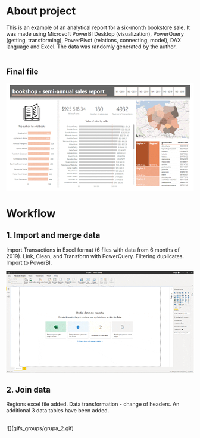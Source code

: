 # About project
This is an example of an analytical report for a six-month bookstore sale. It was made using Microsoft PowerBI Desktop (visualization), PowerQuery (getting, transforming), PowerPivot (relations, connecting, model), DAX language and Excel. The data was randomly generated by the author. </br></br>

## Final file </br>
![](final.gif)

# Workflow </br>

## 1. Import and merge data </br>

Import Transactions in Excel format (6 files with data from 6 months of 2019). Link, Clean, and Transform with PowerQuery. Filtering duplicates. Import to PowerBI.

![](gifs_groups/grupa_1.gif)


## 2. Join data </br>

Regions excel file added. Data transformation - change of headers. An additional 3 data tables have been added.

</br>
![](gifs_groups/grupa_2.gif)
</br>

